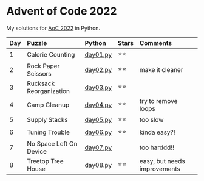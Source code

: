 # Advent of Code 2022

My solutions for [AoC 2022](https://adventofcode.com/2022/) in Python.

| Day  | Puzzle                  | Python                     | Stars | Comments                     |
| :--- | :---------------------- | :------------------------- | :---- | :--------------------------- |
| 1    | Calorie Counting        | [day01.py](day01/day01.py) | ⭐⭐    |                              |
| 2    | Rock Paper Scissors     | [day02.py](day02/day02.py) | ⭐⭐    | make it cleaner              |
| 3    | Rucksack Reorganization | [day03.py](day03/day03.py) | ⭐⭐    |                              |
| 4    | Camp Cleanup            | [day04.py](day04/day04.py) | ⭐⭐    | try to remove loops          |
| 5    | Supply Stacks           | [day05.py](day05/day05.py) | ⭐⭐    | too slow                     |
| 6    | Tuning Trouble          | [day06.py](day06/day06.py) | ⭐⭐    | kinda easy?!                 |
| 7    | No Space Left On Device | [day07.py](day07/day07.py) |       | too harddd!!                 |
| 8    | Treetop Tree House      | [day08.py](day08/day08.py) | ⭐⭐    | easy, but needs improvements |